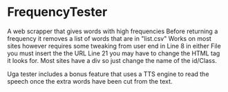 # FrequencyTester
A web scrapper that gives words with high frequencies 
Before returning a frequency it removes a list of words that are in "list.csv"
Works on most sites however requires some tweaking from user end
in Line 8 in either File you must insert the the URL
Line 21 you may have to change the HTML tag it looks for. Most sites have a div so just change the name of the id/Class.

Uga tester includes a bonus feature that uses a TTS engine to read the speech once the extra words have been cut from the text.
